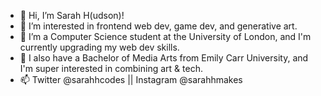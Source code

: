 - 👋 Hi, I’m Sarah H(udson)!
- 👀 I’m interested in frontend web dev, game dev, and generative art.
- 🌱 I’m a Computer Science student at the University of London, and I'm currently upgrading my web dev skills.
- 🎨 I also have a Bachelor of Media Arts from Emily Carr University, and I'm super interested in combining art & tech.
- 📫 Twitter @sarahhcodes || Instagram @sarahhmakes

<!---
sarahhcodes/sarahhcodes is a ✨ special ✨ repository because its `README.md` (this file) appears on your GitHub profile.
You can click the Preview link to take a look at your changes.
--->
